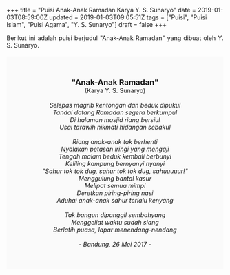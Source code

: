 +++
title = "Puisi Anak-Anak Ramadan Karya Y. S. Sunaryo"
date = 2019-01-03T08:59:00Z
updated = 2019-01-03T09:05:51Z
tags = ["Puisi", "Puisi Islam", "Puisi Agama", "Y. S. Sunaryo"]
draft = false
+++

<div dir="ltr" style="text-align: left;" trbidi="on"><div style="text-align: justify;">Berikut ini adalah puisi berjudul "Anak-Anak Ramadan" yang dibuat oleh Y. S. Sunaryo.</div><br /><div style="background: #FAFAFA; font-size: 14px; height: auto; margin: 0 auto; padding: 50px; text-align: center; width: auto;"><span style="font-size: 18px;"><b>"Anak-Anak Ramadan"</b></span><br />(Karya Y. S. Sunaryo)<br /><br /><i>Selepas magrib kentongan dan beduk dipukul<br />Tandai datang Ramadan segera berkumpul<br />Di halaman masjid riang bersiul<br />Usai tarawih nikmati hidangan sebakul<br /><br />Riang anak-anak tak berhenti<br />Nyalakan petasan iringi yang mengaji<br />Tengah malam beduk kembali berbunyi<br />Keliling kampung bernyanyi nyanyi<br />"Sahur tok tok dug, sahur tok tok dug, sahuuuuur!"<br />Menggulung bantal kasur<br />Melipat semua mimpi<br />Deretkan piring-piring nasi<br />Aduhai anak-anak sahur terlalu kenyang<br /><br />Tak bangun dipanggil sembahyang<br />Menggeliat waktu sudah siang<br />Berlatih puasa, lapar menendang-nendang<br /><br />- Bandung, 26 Mei 2017 -</i> </div></div>
